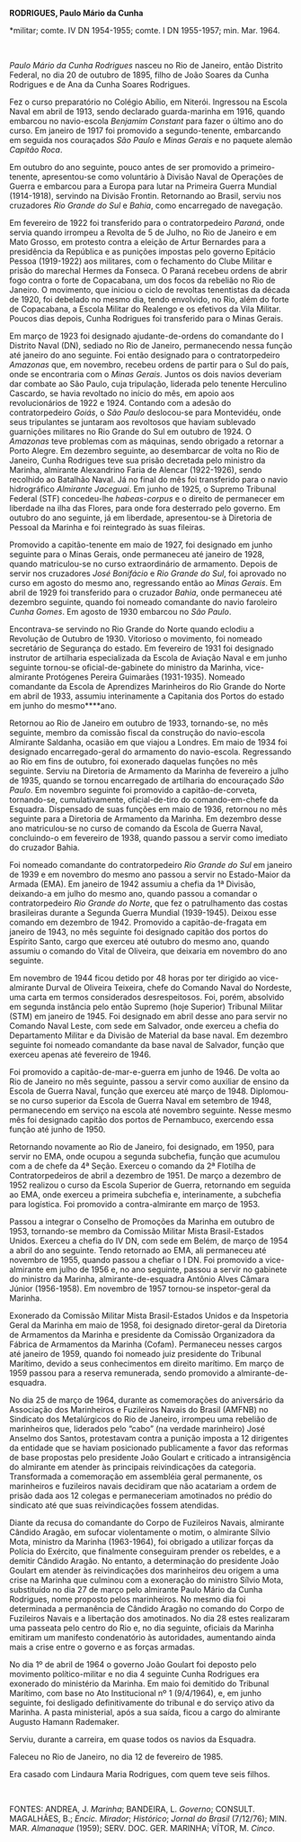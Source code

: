 **RODRIGUES, Paulo Mário da Cunha**

\*militar; comte. IV DN 1954-1955; comte. I DN 1955-1957; min. Mar.
1964.

 

*Paulo Mário da Cunha Rodrigues* nasceu no Rio de Janeiro, então
Distrito Federal, no dia 20 de outubro de 1895, filho de João Soares da
Cunha Rodrigues e de Ana da Cunha Soares Rodrigues.

Fez o curso preparatório no Colégio Abílio, em Niterói. Ingressou na
Escola Naval em abril de 1913, sendo declarado guarda-marinha em 1916,
quando embarcou no navio-escola *Benjamim Constant* para fazer o último
ano do curso. Em janeiro de 1917 foi promovido a segundo-tenente,
embarcando em seguida nos couraçados *São Paulo* e *Minas Gerais* e no
paquete alemão *Capitão Roca*.

Em outubro do ano seguinte, pouco antes de ser promovido a
primeiro-tenente, apresentou-se como voluntário à Divisão Naval de
Operações de Guerra e embarcou para a Europa para lutar na Primeira
Guerra Mundial (1914-1918), servindo na Divisão Frontin. Retornando ao
Brasil, serviu nos cruzadores *Rio Grande do Sul* e *Bahia*, como
encarregado de navegação.

Em fevereiro de 1922 foi transferido para o contratorpedeiro *Paraná*,
onde servia quando irrompeu a Revolta de 5 de Julho, no Rio de Janeiro e
em Mato Grosso, em protesto contra a eleição de Artur Bernardes para a
presidência da República e as punições impostas pelo governo Epitácio
Pessoa (1919-1922) aos militares, com o fechamento do Clube Militar e
prisão do marechal Hermes da Fonseca. O Paraná recebeu ordens de abrir
fogo contra o forte de Copacabana, um dos focos da rebelião no Rio de
Janeiro. O movimento, que iniciou o ciclo de revoltas tenentistas da
década de 1920, foi debelado no mesmo dia, tendo envolvido, no Rio, além
do forte de Copacabana, a Escola Militar do Realengo e os efetivos da
Vila Militar. Poucos dias depois, Cunha Rodrigues foi transferido para o
Minas Gerais.

Em março de 1923 foi designado ajudante-de-ordens do comandante do I
Distrito Naval (DN), sediado no Rio de Janeiro, permanecendo nessa
função até janeiro do ano seguinte. Foi então designado para o
contratorpedeiro *Amazonas* que, em novembro, recebeu ordens de partir
para o Sul do país, onde se encontraria com o *Minas Gerais*. Juntos os
dois navios deveriam dar combate ao São Paulo, cuja tripulação, liderada
pelo tenente Herculino Cascardo, se havia revoltado no início do mês, em
apoio aos revolucionários de 1922 e 1924. Contando com a adesão do
contratorpedeiro *Goiás*, o *São Paulo* deslocou-se para Montevidéu,
onde seus tripulantes se juntaram aos revoltosos que haviam sublevado
guarnições militares no Rio Grande do Sul em outubro de 1924. O
*Amazonas* teve problemas com as máquinas, sendo obrigado a retornar a
Porto Alegre. Em dezembro seguinte, ao desembarcar de volta no Rio de
Janeiro, Cunha Rodrigues teve sua prisão decretada pelo ministro da
Marinha, almirante Alexandrino Faria de Alencar (1922-1926), sendo
recolhido ao Batalhão Naval. Já no final do mês foi transferido para o
navio hidrográfico *Almirante* *Jaceguai*. Em junho de 1925, o Supremo
Tribunal Federal (STF) concedeu-lhe *habeas-corpus* e o direito de
permanecer em liberdade na ilha das Flores, para onde fora desterrado
pelo governo. Em outubro do ano seguinte, já em liberdade, apresentou-se
à Diretoria de Pessoal da Marinha e foi reintegrado às suas fileiras.

Promovido a capitão-tenente em maio de 1927, foi designado em junho
seguinte para o Minas Gerais, onde permaneceu até janeiro de 1928,
quando matriculou-se no curso extraordinário de armamento. Depois de
servir nos cruzadores *José Bonifácio* e *Rio Grande do Sul*, foi
aprovado no curso em agosto do mesmo ano, regressando então ao *Minas
Gerais*. Em abril de 1929 foi transferido para o cruzador *Bahia*, onde
permaneceu até dezembro seguinte, quando foi nomeado comandante do navio
faroleiro *Cunha Gomes*. Em agosto de 1930 embarcou no *São Paulo*.

Encontrava-se servindo no Rio Grande do Norte quando eclodiu a Revolução
de Outubro de 1930. Vitorioso o movimento, foi nomeado secretário de
Segurança do estado. Em fevereiro de 1931 foi designado instrutor de
artilharia especializada da Escola de Aviação Naval e em junho seguinte
tornou-se oficial-de-gabinete do ministro da Marinha, vice-almirante
Protógenes Pereira Guimarães (1931-1935). Nomeado comandante da Escola
de Aprendizes Marinheiros do Rio Grande do Norte em abril de 1933,
assumiu interinamente a Capitania dos Portos do estado em junho do
mesmo****ano.

Retornou ao Rio de Janeiro em outubro de 1933, tornando-se, no mês
seguinte, membro da comissão fiscal da construção do navio-escola
Almirante Saldanha, ocasião em que viajou a Londres. Em maio de 1934 foi
designado encarregado-geral do armamento do navio-escola. Regressando ao
Rio em fins de outubro, foi exonerado daquelas funções no mês seguinte.
Serviu na Diretoria de Armamento da Marinha de fevereiro a julho de
1935, quando se tornou encarregado de artilharia do encouraçado *São
Paulo*. Em novembro seguinte foi promovido a capitão-de-corveta,
tornando-se, cumulativamente, oficial-de-tiro do comando-em-chefe da
Esquadra. Dispensado de suas funções em maio de 1936, retornou no mês
seguinte para a Diretoria de Armamento da Marinha. Em dezembro desse ano
matriculou-se no curso de comando da Escola de Guerra Naval,
concluindo-o em fevereiro de 1938, quando passou a servir como imediato
do cruzador Bahia.

Foi nomeado comandante do contratorpedeiro *Rio Grande do Sul* em
janeiro de 1939 e em novembro do mesmo ano passou a servir no
Estado-Maior da Armada (EMA). Em janeiro de 1942 assumiu a chefia da 1ª
Divisão, deixando-a em julho do mesmo ano, quando passou a comandar o
contratorpedeiro *Rio Grande do Norte*, que fez o patrulhamento das
costas brasileiras durante a Segunda Guerra Mundial (1939-1945). Deixou
esse comando em dezembro de 1942. Promovido a capitão-de-fragata em
janeiro de 1943, no mês seguinte foi designado capitão dos portos do
Espírito Santo, cargo que exerceu até outubro do mesmo ano, quando
assumiu o comando do Vital de Oliveira, que deixaria em novembro do ano
seguinte.

Em novembro de 1944 ficou detido por 48 horas por ter dirigido ao
vice-almirante Durval de Oliveira Teixeira, chefe do Comando Naval do
Nordeste, uma carta em termos considerados desrespeitosos. Foi, porém,
absolvido em segunda instância pelo então Supremo (hoje Superior)
Tribunal Militar (STM) em janeiro de 1945. Foi designado em abril desse
ano para servir no Comando Naval Leste, com sede em Salvador, onde
exerceu a chefia do Departamento Militar e da Divisão de Material da
base naval. Em dezembro seguinte foi nomeado comandante da base naval de
Salvador, função que exerceu apenas até fevereiro de 1946.

Foi promovido a capitão-de-mar-e-guerra em junho de 1946. De volta ao
Rio de Janeiro no mês seguinte, passou a servir como auxiliar de ensino
da Escola de Guerra Naval, função que exerceu até março de 1948.
Diplomou-se no curso superior da Escola de Guerra Naval em setembro de
1948, permanecendo em serviço na escola até novembro seguinte. Nesse
mesmo mês foi designado capitão dos portos de Pernambuco, exercendo essa
função até junho de 1950.

Retornando novamente ao Rio de Janeiro, foi designado, em 1950, para
servir no EMA, onde ocupou a segunda subchefia, função que acumulou com
a de chefe da 4ª Seção. Exerceu o comando da 2ª Flotilha de
Contratorpedeiros de abril a dezembro de 1951. De março a dezembro de
1952 realizou o curso da Escola Superior de Guerra, retornando em
seguida ao EMA, onde exerceu a primeira subchefia e, interinamente, a
subchefia para logística. Foi promovido a contra-almirante em março de
1953.

Passou a integrar o Conselho de Promoções da Marinha em outubro de 1953,
tornando-se membro da Comissão Militar Mista Brasil-Estados Unidos.
Exerceu a chefia do IV DN, com sede em Belém, de março de 1954 a abril
do ano seguinte. Tendo retornado ao EMA, ali permaneceu até novembro de
1955, quando passou a chefiar o I DN. Foi promovido a vice-almirante em
julho de 1956 e, no ano seguinte, passou a servir no gabinete do
ministro da Marinha, almirante-de-esquadra Antônio Alves Câmara Júnior
(1956-1958). Em novembro de 1957 tornou-se inspetor-geral da Marinha.

Exonerado da Comissão Militar Mista Brasil-Estados Unidos e da
Inspetoria Geral da Marinha em maio de 1958, foi designado diretor-geral
da Diretoria de Armamentos da Marinha e presidente da Comissão
Organizadora da Fábrica de Armamentos da Marinha (Cofam). Permaneceu
nesses cargos até janeiro de 1959, quando foi nomeado juiz presidente do
Tribunal Marítimo, devido a seus conhecimentos em direito marítimo. Em
março de 1959 passou para a reserva remunerada, sendo promovido a
almirante-de-esquadra.

No dia 25 de março de 1964, durante as comemorações do aniversário da
Associação dos Marinheiros e Fuzileiros Navais do Brasil (AMFNB) no
Sindicato dos Metalúrgicos do Rio de Janeiro, irrompeu uma rebelião de
marinheiros que, liderados pelo “cabo” (na verdade marinheiro) José
Anselmo dos Santos, protestavam contra a punição imposta a 12 dirigentes
da entidade que se haviam posicionado publicamente a favor das reformas
de base propostas pelo presidente João Goulart e criticado a
intransigência do almirante em atender às principais reivindicações da
categoria. Transformada a comemoração em assembléia geral permanente, os
marinheiros e fuzileiros navais decidiram que não acatariam a ordem de
prisão dada aos 12 colegas e permaneceriam amotinados no prédio do
sindicato até que suas reivindicações fossem atendidas.

Diante da recusa do comandante do Corpo de Fuzileiros Navais, almirante
Cândido Aragão, em sufocar violentamente o motim, o almirante Sílvio
Mota, ministro da Marinha (1963-1964), foi obrigado a utilizar forças da
Polícia do Exército, que finalmente conseguiram prender os rebeldes, e a
demitir Cândido Aragão. No entanto, a determinação do presidente João
Goulart em atender às reivindicações dos marinheiros deu origem a uma
crise na Marinha que culminou com a exoneração do ministro Sílvio Mota,
substituído no dia 27 de março pelo almirante Paulo Mário da Cunha
Rodrigues, nome proposto pelos marinheiros. No mesmo dia foi determinada
a permanência de Cândido Aragão no comando do Corpo de Fuzileiros Navais
e a libertação dos amotinados. No dia 28 estes realizaram uma passeata
pelo centro do Rio e, no dia seguinte, oficiais da Marinha emitiram um
manifesto condenatório às autoridades, aumentando ainda mais a crise
entre o governo e as forças armadas.

No dia 1º de abril de 1964 o governo João Goulart foi deposto pelo
movimento político-militar e no dia 4 seguinte Cunha Rodrigues era
exonerado do ministério da Marinha. Em maio foi demitido do Tribunal
Marítimo, com base no Ato Institucional nº 1 (9/4/1964), e, em junho
seguinte, foi desligado definitivamente do tribunal e do serviço ativo
da Marinha. A pasta ministerial, após a sua saída, ficou a cargo do
almirante Augusto Hamann Rademaker.

Serviu, durante a carreira, em quase todos os navios da Esquadra.

Faleceu no Rio de Janeiro, no dia 12 de fevereiro de 1985.

Era casado com Lindaura Maria Rodrigues, com quem teve seis filhos.

 

FONTES: ANDREA, J. *Marinha*; BANDEIRA, L. *Governo*; CONSULT.
MAGALHÃES, B.; *Encic. Mirador*; *Histórico*; *Jornal do Brasil*
(7/12/76); MIN. MAR. *Almanaque* (1959); SERV. DOC. GER. MARINHA; VÍTOR,
M. *Cinco*.

 
